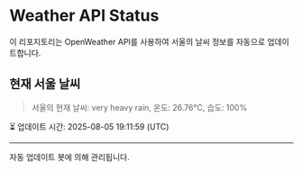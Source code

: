 
# Weather API Status

이 리포지토리는 OpenWeather API를 사용하여 서울의 날씨 정보를 자동으로 업데이트합니다.

## 현재 서울 날씨
> 서울의 현재 날씨: very heavy rain, 온도: 26.76°C, 습도: 100%

⏳ 업데이트 시간: 2025-08-05 19:11:59 (UTC)

---
자동 업데이트 봇에 의해 관리됩니다.
